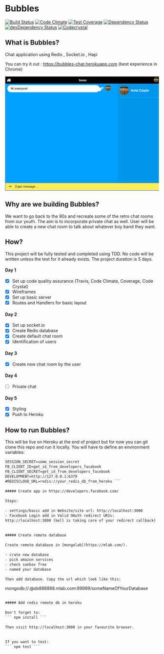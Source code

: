 # Bubbles

[![Build Status](https://travis-ci.org/heron2014/Bubbles.svg?branch=master)](https://travis-ci.org/heron2014/Bubbles)
[![Code Climate](https://codeclimate.com/github/heron2014/Bubbles/badges/gpa.svg)](https://codeclimate.com/github/heron2014/Bubbles)
[![Test Coverage](https://codeclimate.com/github/heron2014/Bubbles/badges/coverage.svg)](https://codeclimate.com/github/heron2014/Bubbles/coverage)
[![Dependency Status](https://david-dm.org/heron2014/Bubbles.svg)](https://david-dm.org/heron2014/Bubbles)
[![devDependency Status](https://david-dm.org/heron2014/Bubbles/dev-status.svg)](https://david-dm.org/heron2014/Bubbles#info=devDependencies)
[![Codecrystal](https://img.shields.io/badge/code-crystal-5CB3FF.svg)](https://codecrystal.herokuapp.com/graph/heron2014/Bubbles/master)

## What is Bubbles?

Chat application using Redis , Socket.io , Hapi

You can try it out : https://bubbles-chat.herokuapp.com (best experience in Chrome)

![msg](wireframes/msg.png)

## Why are we building Bubbles?

We want to go back to the 90s and recreate some of the retro chat rooms from our youth. The aim is to incorporate private chat as well. User will be able to create a new chat room to talk about whatever boy band they want.

## How?

This project will be fully tested and completed using TDD. No code will be written unless the test for it already exists. The project duration is 5 days.

#### Day 1

+ [x] Set up code quality assurance (Travis, Code Climate, Coverage, Code Crystal)
+ [x] Wireframes
+ [x] Set up basic server
+ [x] Routes and Handlers for basic layout

#### Day 2

+ [x] Set up socket.io
+ [x] Create Redis database
+ [x] Create default chat room
+ [x] Identification of users

#### Day 3

+ [x] Create new chat room by the user

#### Day 4

+ [ ] Private chat

#### Day 5

+ [x] Styling
+ [x] Push to Heroku

## How to run Bubbles?

This will be live on Heroku at the end of project but for now you can git clone this repo and run it locally. You will have to define an environment variables:

``` DBURI=mongodb://your_mongo_lab_db
SESSION_SECRET=some_session_secret
FB_CLIENT_ID=get_id_from_developers_facebook
FB_CLIENT_SECRET=get_id_from_developers_facebook
DEVELOPMENT=http://127.0.0.1:6379
#REDISCLOUD_URL=redis://your_redis_db_from_heroku ```

##### Create app in https://developers.facebook.com/

Steps:

- settings/basic add in Website/site url: http://localhost:3000
- Facebook Login add in Valid OAuth redirect URIs: http://localhost:3000 (bell is taking care of your redirect callback)


##### Create remote database

Create remote database in [mongolab](https://mlab.com/).

- crate new database
- pick amazon services
- check sanbox free
- named your database

Then add database. Copy the url which look like this:

```
mongodb://<dbuser>:<dbuserpassword>@ds888888.mlab.com:99999/someNameOfYourDatabase
```

##### Add redis remote db in heroku

Don't forget to:
``` npm install ```

Then visit http://localhost:3000 in your favourite browser.


If you want to test:
``` npm test ```
